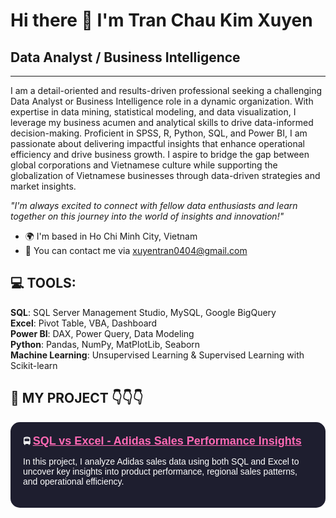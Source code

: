 # Hi there 👋 I'm Tran Chau Kim Xuyen

## Data Analyst / Business Intelligence

---

I am a detail-oriented and results-driven professional seeking a challenging Data Analyst or Business Intelligence role in a dynamic organization. With expertise in data mining, statistical modeling, and data visualization, I leverage my business acumen and analytical skills to drive data-informed decision-making. Proficient in SPSS, R, Python, SQL, and Power BI, I am passionate about delivering impactful insights that enhance operational efficiency and drive business growth. I aspire to bridge the gap between global corporations and Vietnamese culture while supporting the globalization of Vietnamese businesses through data-driven strategies and market insights.

_"I'm always excited to connect with fellow data enthusiasts and learn together on this journey into the world of insights and innovation!"_

- 🌍 I'm based in Ho Chi Minh City, Vietnam  
- 📧 You can contact me via xuyentran0404@gmail.com

## 💻 TOOLS:

**SQL**: SQL Server Management Studio, MySQL, Google BigQuery  
**Excel**: Pivot Table, VBA, Dashboard  
**Power BI**: DAX, Power Query, Data Modeling  
**Python**: Pandas, NumPy, MatPlotLib, Seaborn  
**Machine Learning**: Unsupervised Learning & Supervised Learning with Scikit-learn

## 🔗 MY PROJECT 👇👇👇

<div style="background-color:#1E1E2F; padding:20px; border-radius:15px; color:white; font-family:Arial;">
  <b>🚍 <a href="https://github.com/yourusername/adidas-sql-vs-excel" style="color:#FF69B4; font-size:18px;">
    SQL vs Excel - Adidas Sales Performance Insights
  </a></b>
  <p style="margin-top:10px; font-size:14px;">
    In this project, I analyze Adidas sales data using both SQL and Excel to uncover key insights into product performance, regional sales patterns, and operational efficiency.
  </p>
</div>

